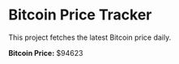 # Bitcoin Price Tracker

This project fetches the latest Bitcoin price daily.

**Bitcoin Price:** $94623
